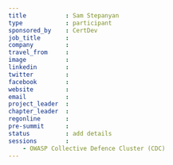 ```yaml
---
title           : Sam Stepanyan
type            : participant
sponsored_by    : CertDev
job_title       :
company         :
travel_from     :
image           :
linkedin        :
twitter         :
facebook        :
website         :
email           :
project_leader  :
chapter_leader  :
regonline       :
pre-summit      :
status          : add details
sessions        :
    - OWASP Collective Defence Cluster (CDC)
---
```


<!-- put more details about participant here -->
